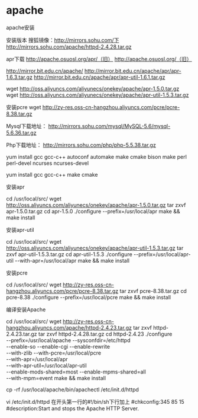# apache
apache安装

安装版本
搜狐镜像：http://mirrors.sohu.com/下
http://mirrors.sohu.com/apache/httpd-2.4.28.tar.gz

apr下载
http://apache.osuosl.org/apr/（旧）
http://apache.osuosl.org/（旧）

http://mirror.bit.edu.cn/apache/
http://mirror.bit.edu.cn/apache/apr/apr-1.6.3.tar.gz
http://mirror.bit.edu.cn/apache/apr/apr-util-1.6.1.tar.gz

wget http://oss.aliyuncs.com/aliyunecs/onekey/apache/apr-1.5.0.tar.gz
wget http://oss.aliyuncs.com/aliyunecs/onekey/apache/apr-util-1.5.3.tar.gz

安装pcre
wget http://zy-res.oss-cn-hangzhou.aliyuncs.com/pcre/pcre-8.38.tar.gz

Mysql下载地址：
http://mirrors.sohu.com/mysql/MySQL-5.6/mysql-5.6.36.tar.gz

Php下载地址：
http://mirrors.sohu.com/php/php-5.5.38.tar.gz


yum install gcc gcc-c++  autoconf automake make cmake bison make perl perl-devel ncurses ncurses-devel

yum install gcc gcc-c++ make cmake

安装apr

cd /usr/local/src/
wget http://oss.aliyuncs.com/aliyunecs/onekey/apache/apr-1.5.0.tar.gz
tar zxvf apr-1.5.0.tar.gz
cd apr-1.5.0
./configure --prefix=/usr/local/apr
make && make install


安装apr-util

cd /usr/local/src/
wget http://oss.aliyuncs.com/aliyunecs/onekey/apache/apr-util-1.5.3.tar.gz
tar zxvf apr-util-1.5.3.tar.gz 
cd apr-util-1.5.3
./configure --prefix=/usr/local/apr-util --with-apr=/usr/local/apr
make && make install



安装pcre

cd /usr/local/src/
wget http://zy-res.oss-cn-hangzhou.aliyuncs.com/pcre/pcre-8.38.tar.gz 
tar zxvf pcre-8.38.tar.gz
cd pcre-8.38
./configure --prefix=/usr/local/pcre
make && make install



编译安装Apache

cd /usr/local/src/
wget http://zy-res.oss-cn-hangzhou.aliyuncs.com/apache/httpd-2.4.23.tar.gz 
tar zxvf httpd-2.4.23.tar.gz
tar zxvf httpd-2.4.28.tar.gz
cd httpd-2.4.23
./configure \
--prefix=/usr/local/apache --sysconfdir=/etc/httpd \
--enable-so --enable-cgi --enable-rewrite \
--with-zlib --with-pcre=/usr/local/pcre \
--with-apr=/usr/local/apr \
--with-apr-util=/usr/local/apr-util \
--enable-mods-shared=most --enable-mpms-shared=all \
--with-mpm=event
make && make install

cp -rf /usr/local/apache/bin/apachectl /etc/init.d/httpd

vi /etc/init.d/httpd
在开头第一行的#!/bin/sh下行加上
#chkconfig:345 85 15
#description:Start and stops the Apache HTTP Server.




